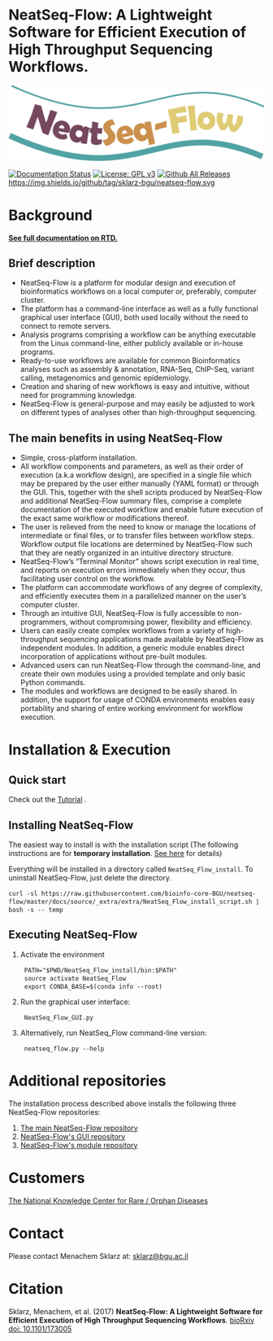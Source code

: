 # **NeatSeq-Flow**: A Lightweight Software for Efficient Execution of High Throughput Sequencing Workflows.
![NeatSeq-Flow Logo](docs/source/figs/NeatSeq_Flow_logo.png "NeatSeq-Flow")


[![Documentation Status](https://readthedocs.org/projects/neatseq-flow/badge/?version=latest)](http://neatseq-flow.readthedocs.io/en/latest/?badge=latest)
[![License: GPL v3](https://img.shields.io/badge/License-GPLv3-blue.svg)](https://www.gnu.org/licenses/gpl-3.0)
[![Github All Releases](https://img.shields.io/github/downloads/kotlin-graphics/kotlin-unsigned/total.svg)]()
https://img.shields.io/github/tag/sklarz-bgu/neatseq-flow.svg



# Background

**[See full documentation on RTD.](http://NeatSeq-Flow.readthedocs.io/en/latest/)**

## Brief description

* NeatSeq-Flow is a platform for modular design and execution of bioinformatics workflows on a local computer or, preferably, computer cluster. 
* The platform has a command-line interface as well as a fully functional graphical user interface (GUI), both used locally without the need to connect to remote servers. 
* Analysis programs comprising a workflow can be anything executable from the Linux command-line, either publicly available or in-house programs. 
* Ready-to-use workflows are available for common Bioinformatics analyses such as assembly & annotation, RNA-Seq, ChIP-Seq, variant calling, metagenomics and genomic epidemiology. 
* Creation and sharing of new workflows is easy and intuitive, without need for programming knowledge. 
* NeatSeq-Flow is general-purpose and may easily be adjusted to work on different types of analyses other than high-throughput sequencing.


## The main benefits in using NeatSeq-Flow

* Simple, cross-platform installation.
* All workflow components and parameters, as well as their order of execution (a.k.a workflow design), are specified in a single file which may be prepared by the user either manually (YAML format) or through the GUI. This, together with the shell scripts produced by NeatSeq-Flow and additional NeatSeq-Flow summary files, comprise a complete documentation of the executed workflow and enable future execution of the exact same workflow or modifications thereof.
* The user is relieved from the need to know or manage the locations of intermediate or final files, or to transfer files between workflow steps. Workflow output file locations are determined by NeatSeq-Flow such that they are neatly organized in an intuitive directory structure.
* NeatSeq-Flow’s “Terminal Monitor” shows script execution in real time, and reports on execution errors immediately when they occur, thus facilitating user control on the workflow.
* The platform can accommodate workflows of any degree of complexity, and efficiently executes them in a parallelized manner on the user’s computer cluster.
* Through an intuitive GUI, NeatSeq-Flow is fully accessible to non-programmers, without compromising power, flexibility and efficiency.
* Users can easily create complex workflows from a variety of high-throughput sequencing applications made available by NeatSeq-Flow as independent modules. In addition, a generic module enables direct incorporation of applications without pre-built modules.
* Advanced users can run NeatSeq-Flow through the command-line, and create their own modules using a provided template and only basic Python commands.
* The modules and workflows are designed to be easily shared. In addition, the support for usage of CONDA environments enables easy portability and sharing of entire working environment for workflow execution.




# Installation & Execution

## Quick start

Check out the [Tutorial](http://neatseq-flow.readthedocs.io/en/latest/Example_WF.html) .

## Installing NeatSeq-Flow

The easiest way to install is with the installation script (The following instructions are for **temporary installation**. [See here](https://neatseq-flow.readthedocs.io/en/latest/Installation_guide.html#installing) for details)

Everything will be installed in a directory called `NeatSeq_Flow_install`. To uninstall NeatSeq-Flow, just delete the directory.

    curl -sl https://raw.githubusercontent.com/bioinfo-core-BGU/neatseq-flow/master/docs/source/_extra/extra/NeatSeq_Flow_install_script.sh | bash -s -- temp

 
## Executing NeatSeq-Flow

1. Activate the environment

        PATH="$PWD/NeatSeq_Flow_install/bin:$PATH"
        source activate NeatSeq_Flow
        export CONDA_BASE=$(conda info --root)

1. Run the graphical user interface:

        NeatSeq_Flow_GUI.py

1. Alternatively, run NeatSeq_Flow command-line version:

        neatseq_flow.py --help


# Additional repositories

The installation process described above installs the following three NeatSeq-Flow repositories:

1. [The main NeatSeq-Flow repository](https://github.com/bioinfo-core-BGU/neatseq-flow)
1. [NeatSeq-Flow's GUI repository](https://github.com/bioinfo-core-BGU/NeatSeq-Flow-GUI)
1. [NeatSeq-Flow's module repository](https://github.com/bioinfo-core-BGU/neatseq-flow-modules)


# Customers

[The National Knowledge Center for Rare / Orphan Diseases](http://in.bgu.ac.il/en/rod/Pages/default.aspx)

# Contact

Please contact Menachem Sklarz at: [sklarz@bgu.ac.il](mailto:sklarz@bgu.ac.il)

# Citation

Sklarz, Menachem, et al. (2017) **NeatSeq-Flow: A Lightweight Software for Efficient Execution of High Throughput Sequencing Workflows**. [bioRxiv doi: 10.1101/173005](http://www.biorxiv.org/content/early/2017/08/08/173005)
